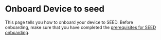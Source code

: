 # Onboard Device to seed

This page tells you how to onboard your device to SEED. Before onboarding, make sure that you have completed the [prerequisites for SEED onboarding](prerequisites-for-onboarding).
